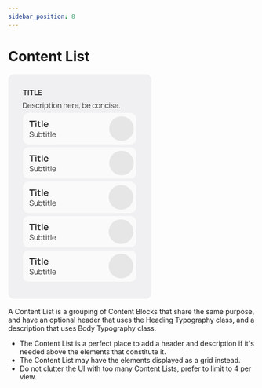 ```yaml
---
sidebar_position: 8
---
```


# Content List

![](/assets/content_list.png)

A Content List is a grouping of Content Blocks that share the same purpose, and have an optional header that uses the Heading Typography class, and a description that uses Body Typography class.

- The Content List is a perfect place to add a header and description if it's needed above the elements that constitute it.
- The Content List may have the elements displayed as a grid instead.
- Do not clutter the UI with too many Content Lists, prefer to limit to 4 per view.
